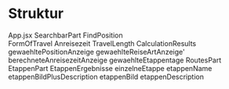 # Struktur 

App.jsx 
        SearchbarPart
            FindPosition     
            FormOfTravel
            Anreisezeit
            TravelLength
        CalculationResults
            gewaehltePositionAnzeige
            gewaehlteReiseArtAnzeige'
            berechneteAnreisezeitAnzeige
            gewaehlteEtappentage
        RoutesPart
            EtappenPart
                EtappenErgebnisse
                    einzelneEtappe
                    etappenName
                    etappenBildPlusDescription
                    etappenBild
                    etappenDescription